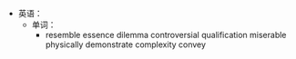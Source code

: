 - 英语：
	- 单词：
		- resemble
		  essence
		  dilemma
		  controversial
		  qualification
		  miserable
		  physically
		  demonstrate
		  complexity
		  convey